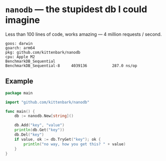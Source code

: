 # `nanodb` — the stupidest db I could imagine

Less than 100 lines of code, works amazing — 4 million requests / second.

```
goos: darwin
goarch: arm64
pkg: github.com/kittenbark/nanodb
cpu: Apple M2
BenchmarkDB_Sequential
BenchmarkDB_Sequential-8   	 4039136	       287.0 ns/op
```


## Example

```go
package main

import "github.com/kittenbark/nanodb"

func main() {
	db := nanodb.New[string]()

	db.Add("key", "value")
	println(db.Get("key"))
	db.Del("key")
	if value, ok := db.TryGet("key"); ok {
		println("no way, how you get this? " + value)
	}
}

```